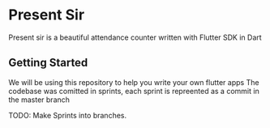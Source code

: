 # Present Sir
Present sir is a beautiful attendance counter written with Flutter SDK in Dart

## Getting Started
We will be using this repository to help you write your own flutter apps
The codebase was comitted in sprints, each sprint is repreented as a commit in the master branch

TODO: Make Sprints into branches.
